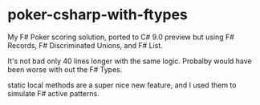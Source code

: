 # poker-csharp-with-ftypes

My F# Poker scoring solution, ported to C# 9.0 preview but using F# Records, F# Discriminated Unions, and F# List.

It's not bad only 40 lines longer with the same logic. Probalby would have been worse with out the F# Types.

static local methods are a super nice new feature, and I used them to simulate F# active patterns.
